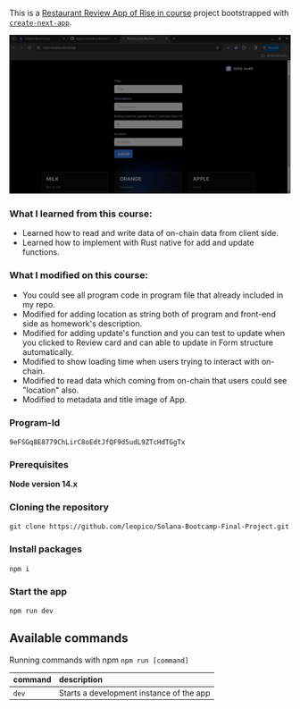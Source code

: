 This is a [Restaurant Review App of Rise in course](https://risein-leopico.vercel.app/) project bootstrapped with [`create-next-app`](https://github.com/vercel/next.js/tree/canary/packages/create-next-app).

![Restaurant Review App's UI](./public/app-ui.png)

### What I learned from this course:

- Learned how to read and write data of on-chain data from client side.
- Learned how to implement with Rust native for add and update functions.

### What I modified on this course:

- You could see all program code in program file that already included in my repo.
- Modified for adding location as string both of program and front-end side as homework's description.
- Modified for adding update's function and you can test to update when you clicked to Review card and can able to update in Form structure automatically.
- Modified to show loading time when users trying to interact with on-chain.
- Modified to read data which coming from on-chain that users could see "location" also.
- Modified to metadata and title image of App.

### Program-Id

```shell
9eFSGq8E8779ChLirC8oEdtJfQF9d5udL9ZTcHdTGgTx
```

### Prerequisites

**Node version 14.x**

### Cloning the repository

```shell
git clone https://github.com/leopico/Solana-Bootcamp-Final-Project.git
```

### Install packages

```shell
npm i
```

### Start the app

```shell
npm run dev
```

## Available commands

Running commands with npm `npm run [command]`

| command | description                              |
| :------ | :--------------------------------------- |
| `dev`   | Starts a development instance of the app |
